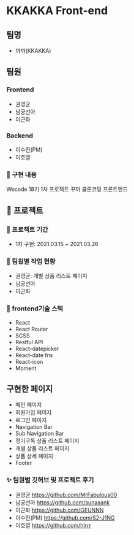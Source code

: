 # KKAKKA Front-end

## 팀명
- 까까(KKAKKA)


## 팀원
### Frontend
- 권영균
- 남궁선아
- 이근화

### Backend
- 이수진(PM)
- 이호열


### 🎇 구현 내용
Wecode 18기 1차 프로젝트
꾸까 클론코딩 프론트엔드

## 🎯 프로젝트


### 📅 프로젝트 기간
- 1차 구현: 2021.03.15 ~ 2021.03.26


### 🎨 팀원별 작업 현황
- 권영균: 개별 상품 리스트 페이지
- 남궁선아
- 이근화


###  🔧 frontend기술 스택
- React
- React Router
- SCSS
- Restful API
- React-datepicker
- React-date fns
- React-icon
- Moment


## 구현한 페이지

- 메인 페이지
- 회원가입 페이지
- 로그인 페이지
- Navigation Bar
- Sub Navigation Bar
- 정기구독 상품 리스트 페이지
- 개별 상품 리스트 페이지
- 상품 상세 페이지
- Footer


### ✨ 팀원별 깃허브 및 프로젝트 후기

- 권영균 https://github.com/MrFabulous00
- 남궁선아 https://github.com/sunaaank
- 이근화 https://github.com/GEUNNN
- 이수진(PM) https://github.com/S2-J1NG
- 이호열 https://github.com/hlrrr
